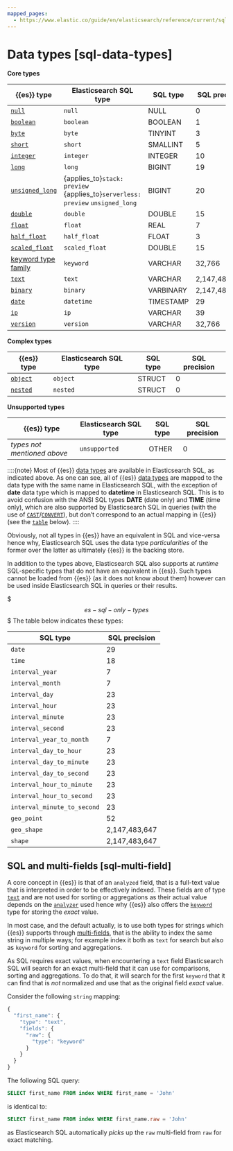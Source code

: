 ```yaml
---
mapped_pages:
  - https://www.elastic.co/guide/en/elasticsearch/reference/current/sql-data-types.html
---
```


# Data types [sql-data-types]

**Core types**

| **{{es}} type** | **Elasticsearch SQL type** | **SQL type** | **SQL precision** |
| --- | --- | --- | --- |
| [`null`](/reference/elasticsearch/mapping-reference/null-value.md) | `null` | NULL | 0 |
| [`boolean`](/reference/elasticsearch/mapping-reference/boolean.md) | `boolean` | BOOLEAN | 1 |
| [`byte`](/reference/elasticsearch/mapping-reference/number.md) | `byte` | TINYINT | 3 |
| [`short`](/reference/elasticsearch/mapping-reference/number.md) | `short` | SMALLINT | 5 |
| [`integer`](/reference/elasticsearch/mapping-reference/number.md) | `integer` | INTEGER | 10 |
| [`long`](/reference/elasticsearch/mapping-reference/number.md) | `long` | BIGINT | 19 |
| [`unsigned_long`](/reference/elasticsearch/mapping-reference/number.md) | {applies_to}`stack: preview` {applies_to}`serverless: preview` `unsigned_long` | BIGINT | 20 |
| [`double`](/reference/elasticsearch/mapping-reference/number.md) | `double` | DOUBLE | 15 |
| [`float`](/reference/elasticsearch/mapping-reference/number.md) | `float` | REAL | 7 |
| [`half_float`](/reference/elasticsearch/mapping-reference/number.md) | `half_float` | FLOAT | 3 |
| [`scaled_float`](/reference/elasticsearch/mapping-reference/number.md) | `scaled_float` | DOUBLE | 15 |
| [keyword type family](/reference/elasticsearch/mapping-reference/keyword.md) | `keyword` | VARCHAR | 32,766 |
| [`text`](/reference/elasticsearch/mapping-reference/text.md) | `text` | VARCHAR | 2,147,483,647 |
| [`binary`](/reference/elasticsearch/mapping-reference/binary.md) | `binary` | VARBINARY | 2,147,483,647 |
| [`date`](/reference/elasticsearch/mapping-reference/date.md) | `datetime` | TIMESTAMP | 29 |
| [`ip`](/reference/elasticsearch/mapping-reference/ip.md) | `ip` | VARCHAR | 39 |
| [`version`](/reference/elasticsearch/mapping-reference/version.md) | `version` | VARCHAR | 32,766 |

**Complex types**

| **{{es}} type** | **Elasticsearch SQL type** | **SQL type** | **SQL precision** |
| --- | --- | --- | --- |
| [`object`](/reference/elasticsearch/mapping-reference/object.md) | `object` | STRUCT | 0 |
| [`nested`](/reference/elasticsearch/mapping-reference/nested.md) | `nested` | STRUCT | 0 |

**Unsupported types**

| **{{es}} type** | **Elasticsearch SQL type** | **SQL type** | **SQL precision** |
| --- | --- | --- | --- |
| *types not mentioned above* | `unsupported` | OTHER | 0 |

::::{note}
Most of {{es}} [data types](/reference/elasticsearch/mapping-reference/field-data-types.md) are available in Elasticsearch SQL, as indicated above. As one can see, all of {{es}} [data types](/reference/elasticsearch/mapping-reference/field-data-types.md) are mapped to the data type with the same name in Elasticsearch SQL, with the exception of **date** data type which is mapped to **datetime** in Elasticsearch SQL. This is to avoid confusion with the ANSI SQL types **DATE** (date only) and **TIME** (time only), which are also supported by Elasticsearch SQL in queries (with the use of [`CAST`](/reference/query-languages/sql/sql-functions-type-conversion.md#sql-functions-type-conversion-cast)/[`CONVERT`](/reference/query-languages/sql/sql-functions-type-conversion.md#sql-functions-type-conversion-convert)), but don’t correspond to an actual mapping in {{es}} (see the [`table`](#es-sql-only-types) below).
::::


Obviously, not all types in {{es}} have an equivalent in SQL and vice-versa hence why, Elasticsearch SQL uses the data type *particularities* of the former over the latter as ultimately {{es}} is the backing store.

In addition to the types above, Elasticsearch SQL also supports at *runtime* SQL-specific types that do not have an equivalent in {{es}}. Such types cannot be loaded from {{es}} (as it does not know about them) however can be used inside Elasticsearch SQL in queries or their results.

$$$es-sql-only-types$$$
The table below indicates these types:

| **SQL type** | **SQL precision** |
| --- | --- |
| `date` | 29 |
| `time` | 18 |
| `interval_year` | 7 |
| `interval_month` | 7 |
| `interval_day` | 23 |
| `interval_hour` | 23 |
| `interval_minute` | 23 |
| `interval_second` | 23 |
| `interval_year_to_month` | 7 |
| `interval_day_to_hour` | 23 |
| `interval_day_to_minute` | 23 |
| `interval_day_to_second` | 23 |
| `interval_hour_to_minute` | 23 |
| `interval_hour_to_second` | 23 |
| `interval_minute_to_second` | 23 |
| `geo_point` | 52 |
| `geo_shape` | 2,147,483,647 |
| `shape` | 2,147,483,647 |


## SQL and multi-fields [sql-multi-field]

A core concept in {{es}} is that of an `analyzed` field, that is a full-text value that is interpreted in order to be effectively indexed. These fields are of type [`text`](/reference/elasticsearch/mapping-reference/text.md) and are not used for sorting or aggregations as their actual value depends on the [`analyzer`](/reference/elasticsearch/mapping-reference/analyzer.md) used hence why {{es}} also offers the [`keyword`](/reference/elasticsearch/mapping-reference/keyword.md) type for storing the *exact* value.

In most case, and the default actually, is to use both types for strings which {{es}} supports through [multi-fields](/reference/elasticsearch/mapping-reference/multi-fields.md), that is the ability to index the same string in multiple ways; for example index it both as `text` for search but also as `keyword` for sorting and aggregations.

As SQL requires exact values, when encountering a `text` field Elasticsearch SQL will search for an exact multi-field that it can use for comparisons, sorting and aggregations. To do that, it will search for the first `keyword` that it can find that is *not* normalized and use that as the original field *exact* value.

Consider the following `string` mapping:

```js
{
  "first_name": {
    "type": "text",
    "fields": {
      "raw": {
        "type": "keyword"
      }
    }
  }
}
```

The following SQL query:

```sql
SELECT first_name FROM index WHERE first_name = 'John'
```

is identical to:

```sql
SELECT first_name FROM index WHERE first_name.raw = 'John'
```

as Elasticsearch SQL automatically *picks* up the `raw` multi-field from `raw` for exact matching.
